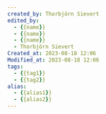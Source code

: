 ```yaml
---
created_by: Thorbjörn Sievert
edited_by:
  - {{name}}
  - {{name}}
  - {{name}}
  - Thorbjörn Sievert
Created_at: 2023-08-18 12:06
Modified_at: 2023-08-18 12:06
tags:
  - {{tag1}}
  - {{tag2}}
alias:
  - {{alias1}}
  - {{alias2}}
---
```

